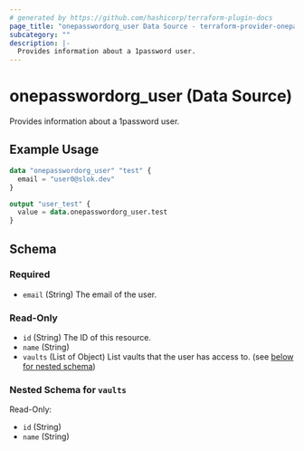 ```yaml
---
# generated by https://github.com/hashicorp/terraform-plugin-docs
page_title: "onepasswordorg_user Data Source - terraform-provider-onepasswordorg"
subcategory: ""
description: |-
  Provides information about a 1password user.
---
```


# onepasswordorg_user (Data Source)

Provides information about a 1password user.

## Example Usage

```terraform
data "onepasswordorg_user" "test" {
  email = "user0@slok.dev"
}

output "user_test" {
  value = data.onepasswordorg_user.test
}
```

<!-- schema generated by tfplugindocs -->
## Schema

### Required

- `email` (String) The email of the user.

### Read-Only

- `id` (String) The ID of this resource.
- `name` (String)
- `vaults` (List of Object) List vaults that the user has access to. (see [below for nested schema](#nestedatt--vaults))

<a id="nestedatt--vaults"></a>
### Nested Schema for `vaults`

Read-Only:

- `id` (String)
- `name` (String)


